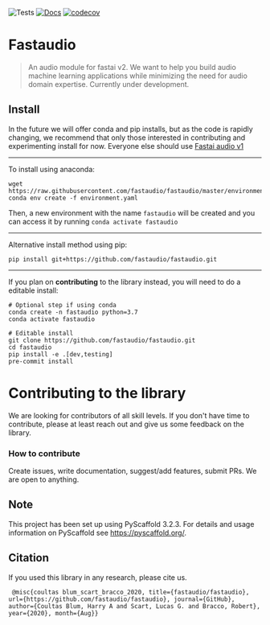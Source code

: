 ![Tests](https://github.com/fastaudio/fastaudio/workflows/Python%20package/badge.svg)
[![Docs](https://img.shields.io/badge/docs-latest-green)](https://fastaudio.github.io/)
[![codecov](https://codecov.io/gh/fastaudio/fastaudio/branch/master/graph/badge.svg)](https://codecov.io/gh/fastaudio/fastaudio)


# Fastaudio
> An audio module for fastai v2. We want to help you build audio machine learning applications while minimizing the need for audio domain expertise. Currently under development.

## Install

In the future we will offer conda and pip installs, but as the code is rapidly changing, we recommend that only those interested in contributing and experimenting install for now. Everyone else should use [Fastai audio v1](https://github.com/mogwai/fastai_audio)

---

To install using anaconda:

```
wget https://raw.githubusercontent.com/fastaudio/fastaudio/master/environment.yaml
conda env create -f environment.yaml
```
Then, a new environment with the name `fastaudio` will be created and you can access it by running `conda activate fastaudio`

---

Alternative install method using pip:

```
pip install git+https://github.com/fastaudio/fastaudio.git
```

---

If you plan on **contributing** to the library instead, you will need to do a editable install:

```
# Optional step if using conda
conda create -n fastaudio python=3.7
conda activate fastaudio
```

```
# Editable install
git clone https://github.com/fastaudio/fastaudio.git
cd fastaudio
pip install -e .[dev,testing]
pre-commit install
```

# Contributing to the library

We are looking for contributors of all skill levels. If you don't have time to contribute, please at least reach out and give us some feedback on the library.

### How to contribute
Create issues, write documentation, suggest/add features, submit PRs. We are open to anything.

## Note

This project has been set up using PyScaffold 3.2.3. For details and usage
information on PyScaffold see https://pyscaffold.org/.

## Citation

If you used this library in any research, please cite us.

```
 @misc{coultas blum_scart_bracco_2020, title={fastaudio/fastaudio}, url={https://github.com/fastaudio/fastaudio}, journal={GitHub}, author={Coultas Blum, Harry A and Scart, Lucas G. and Bracco, Robert}, year={2020}, month={Aug}} 
```
